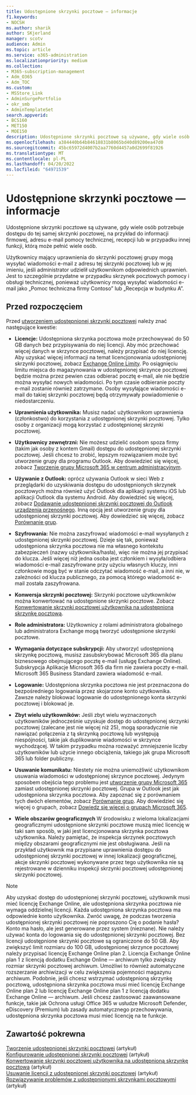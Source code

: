 ```yaml
---
title: Udostępnione skrzynki pocztowe — informacje
f1.keywords:
- NOCSH
ms.author: sharik
author: SKjerland
manager: scotv
audience: Admin
ms.topic: article
ms.service: o365-administration
ms.localizationpriority: medium
ms.collection:
- M365-subscription-management
- Adm_O365
- Adm_TOC
ms.custom:
- MSStore_Link
- AdminSurgePortfolio
- okr_smb
- AdminTemplateSet
search.appverid:
- BCS160
- MET150
- MOE150
description: Udostępnione skrzynki pocztowe są używane, gdy wiele osób potrzebuje dostępu do tej samej skrzynki pocztowej. Dowiedz się, co należy wiedzieć przed utworzeniem udostępnionej skrzynki pocztowej.
ms.openlocfilehash: a384440b64b84618831b8065bd40d89200ea47d0
ms.sourcegitcommit: 45bc65972d4007b2aa7760d4457a0d2699f81926
ms.translationtype: MT
ms.contentlocale: pl-PL
ms.lasthandoff: 04/20/2022
ms.locfileid: "64971539"
---
```

# <a name="about-shared-mailboxes"></a>Udostępnione skrzynki pocztowe — informacje

Udostępnione skrzynki pocztowe są używane, gdy wiele osób potrzebuje dostępu do tej samej skrzynki pocztowej, na przykład do informacji firmowej, adresu e-mail pomocy technicznej, recepcji lub w przypadku innej funkcji, którą może pełnić wiele osób.

Użytkownicy mający uprawnienia do skrzynki pocztowej grupy mogą wysyłać wiadomości e-mail z adresu tej skrzynki pocztowej lub w jej imieniu, jeśli administrator udzielił użytkownikom odpowiednich uprawnień. Jest to szczególnie przydatne w przypadku skrzynek pocztowych pomocy i obsługi technicznej, ponieważ użytkownicy mogą wysyłać wiadomości e-mail jako „Pomoc techniczna firmy Contoso” lub „Recepcja w budynku A”.

## <a name="before-you-begin"></a>Przed rozpoczęciem

Przed [utworzeniem udostępnionej skrzynki pocztowej](create-a-shared-mailbox.md) należy znać następujące kwestie:

- **Licencje:** Udostępniona skrzynka pocztowa może przechowywać do 50 GB danych bez przypisywania do niej licencji. Aby móc przechować więcej danych w skrzynce pocztowej, należy przypisać do niej licencję. Aby uzyskać więcej informacji na temat licencjonowania udostępnionej skrzynki pocztowej, zobacz [Exchange Online Limity](/office365/servicedescriptions/exchange-online-service-description/exchange-online-limits#StorageLimits). Po osiągnięciu limitu miejsca do magazynowania w udostępnionej skrzynce pocztowej będzie można przez pewien czas odbierać pocztę e-mail, ale nie będzie można wysyłać nowych wiadomości. Po tym czasie odbieranie poczty e-mail zostanie również zatrzymane. Osoby wysyłające wiadomości e-mail do takiej skrzynki pocztowej będą otrzymywały powiadomienie o niedostarczeniu.

- **Uprawnienia użytkownika:** Musisz nadać użytkownikom uprawnienia (członkostwo) do korzystania z udostępnionej skrzynki pocztowej. Tylko osoby z organizacji mogą korzystać z udostępnionej skrzynki pocztowej.

- **Użytkownicy zewnętrzni:** Nie możesz udzielić osobom spoza firmy (takim jak osoby z kontem Gmail) dostępu do udostępnionej skrzynki pocztowej. Jeśli chcesz to zrobić, lepszym rozwiązaniem może być utworzenie grupy dla programu Outlook. Aby dowiedzieć się więcej, zobacz [Tworzenie grupy Microsoft 365 w centrum administracyjnym](../create-groups/create-groups.md).

- **Używanie z Outlook:** oprócz używania Outlook w sieci Web z przeglądarki do uzyskiwania dostępu do udostępnionych skrzynek pocztowych można również użyć Outlook dla aplikacji systemu iOS lub aplikacji Outlook dla systemu Android. Aby dowiedzieć się więcej, zobacz [Dodawanie udostępnionej skrzynki pocztowej do Outlook urządzenia przenośnego](https://support.microsoft.com/office/f866242c-81b2-472e-8776-6c49c5473c9f). Inną opcją jest utworzenie grupy dla udostępnionej skrzynki pocztowej. Aby dowiedzieć się więcej, zobacz [Porównanie grup](../create-groups/compare-groups.md).

- **Szyfrowania:** Nie można zaszyfrować wiadomości e-mail wysyłanych z udostępnionej skrzynki pocztowej. Dzieje się tak, ponieważ udostępniona skrzynka pocztowa nie ma własnego kontekstu zabezpieczeń (nazwy użytkownika/hasła), więc nie można jej przypisać do klucza. Jeśli więcej niż jedna osoba jest członkiem i wysyła/odbiera wiadomości e-mail zaszyfrowane przy użyciu własnych kluczy, inni członkowie mogą być w stanie odczytać wiadomość e-mail, a inni nie, w zależności od klucza publicznego, za pomocą którego wiadomość e-mail została zaszyfrowana.

- **Konwersja skrzynki pocztowej:** Skrzynki pocztowe użytkowników można konwertować na udostępnione skrzynki pocztowe. Zobacz [Konwertowanie skrzynki pocztowej użytkownika na udostępnioną skrzynkę pocztową](convert-user-mailbox-to-shared-mailbox.md).

- **Role administratora:** Użytkownicy z rolami administratora globalnego lub administratora Exchange mogą tworzyć udostępnione skrzynki pocztowe.

- **Wymagania dotyczące subskrypcji:** Aby utworzyć udostępnioną skrzynkę pocztową, musisz zasubskrybować Microsoft 365 dla planu biznesowego obejmującego pocztę e-mail (usługę Exchange Online). Subskrypcja Aplikacje Microsoft 365 dla firm nie zawiera poczty e-mail. Microsoft 365 Business Standard zawiera wiadomość e-mail.

- **Logowanie:** Udostępniona skrzynka pocztowa nie jest przeznaczona do bezpośredniego logowania przez skojarzone konto użytkownika. Zawsze należy blokować logowanie do udostępnionego konta skrzynki pocztowej i blokować je.

- **Zbyt wielu użytkowników:** Jeśli zbyt wielu wyznaczonych użytkowników jednocześnie uzyskuje dostęp do udostępnionej skrzynki pocztowej (zalecane jest nie więcej niż 25), mogą sporadycznie nie nawiązać połączenia z tą skrzynką pocztową lub występują niespójności, takie jak duplikowanie wiadomości w skrzynce wychodzącej. W takim przypadku można rozważyć zmniejszenie liczby użytkowników lub użycie innego obciążenia, takiego jak grupa Microsoft 365 lub folder publiczny.

- **Usuwanie komunikatu:** Niestety nie można uniemożliwić użytkownikom usuwania wiadomości w udostępnionej skrzynce pocztowej. Jedynym sposobem obejścia tego problemu jest [utworzenie grupy Microsoft 365](/microsoft-365/admin/create-groups/create-groups) zamiast udostępnionej skrzynki pocztowej. Grupa w Outlook jest jak udostępniona skrzynka pocztowa. Aby zapoznać się z porównaniem tych dwóch elementów, zobacz [Porównanie grup](../create-groups/compare-groups.md). Aby dowiedzieć się więcej o grupach, zobacz [Dowiedz się więcej o grupach Microsoft 365](https://support.microsoft.com/office/b565caa1-5c40-40ef-9915-60fdb2d97fa2).

- **Wiele obszarów geograficznych** W środowisku z wieloma lokalizacjami geograficznymi udostępnione skrzynki pocztowe muszą mieć licencję w taki sam sposób, w jaki jest licencjonowana skrzynka pocztowa użytkownika. Należy pamiętać, że inspekcja skrzynek pocztowych między obszarami geograficznymi nie jest obsługiwana. Jeśli na przykład użytkownik ma przypisane uprawnienia dostępu do udostępnionej skrzynki pocztowej w innej lokalizacji geograficznej, akcje skrzynki pocztowej wykonywane przez tego użytkownika nie są rejestrowane w dzienniku inspekcji skrzynki pocztowej udostępnionej skrzynki pocztowej. 


> [!NOTE]
> Aby uzyskać dostęp do udostępnionej skrzynki pocztowej, użytkownik musi mieć licencję Exchange Online, ale udostępniona skrzynka pocztowa nie wymaga oddzielnej licencji. Każda udostępniona skrzynka pocztowa ma odpowiednie konto użytkownika. Zwróć uwagę, że podczas tworzenia udostępnionej skrzynki pocztowej nie poproszono Cię o podanie hasła? Konto ma hasło, ale jest generowane przez system (nieznane). Nie należy używać konta do logowania się do udostępnionej skrzynki pocztowej. Bez licencji udostępnione skrzynki pocztowe są ograniczone do 50 GB. Aby zwiększyć limit rozmiaru do 100 GB, udostępnionej skrzynce pocztowej należy przypisać licencję Exchange Online plan 2. Licencja Exchange Online plan 1 z licencją dodatku Exchange Online — archiwum tylko zwiększy rozmiar skrzynki pocztowej archiwum. Umożliwi to również automatyczne rozszerzanie archiwizacji w celu zwiększenia pojemności magazynu archiwum. Podobnie, jeśli chcesz wstrzymać udostępnioną skrzynkę pocztową, udostępniona skrzynka pocztowa musi mieć licencję Exchange Online plan 2 lub licencję Exchange Online plan 1 z licencją dodatku Exchange Online — archiwum. Jeśli chcesz zastosować zaawansowane funkcje, takie jak Ochrona usługi Office 365 w usłudze Microsoft Defender, eDiscovery (Premium) lub zasady automatycznego przechowywania, udostępniona skrzynka pocztowa musi mieć licencję na te funkcje.

## <a name="related-content"></a>Zawartość pokrewna

[Tworzenie udostępnionej skrzynki pocztowej](create-a-shared-mailbox.md) (artykuł)\
[Konfigurowanie udostępnionej skrzynki pocztowej](configure-a-shared-mailbox.md) (artykuł)\
[Konwertowanie skrzynki pocztowej użytkownika na udostępnioną skrzynkę pocztową](convert-user-mailbox-to-shared-mailbox.md) (artykuł)\
[Usuwanie licencji z udostępnionej skrzynki pocztowej](remove-license-from-shared-mailbox.md) (artykuł)\
[Rozwiązywanie problemów z udostępnionymi skrzynkami pocztowymi](resolve-issues-with-shared-mailboxes.md) (artykuł)
